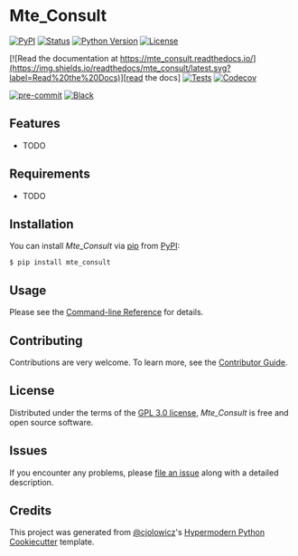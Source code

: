 # Mte_Consult

[![PyPI](https://img.shields.io/pypi/v/mte_consult.svg)][pypi status]
[![Status](https://img.shields.io/pypi/status/mte_consult.svg)][pypi status]
[![Python Version](https://img.shields.io/pypi/pyversions/mte_consult)][pypi status]
[![License](https://img.shields.io/pypi/l/mte_consult)][license]

[![Read the documentation at https://mte_consult.readthedocs.io/](https://img.shields.io/readthedocs/mte_consult/latest.svg?label=Read%20the%20Docs)][read the docs]
[![Tests](https://github.com/dthonon/mte_consult/workflows/Tests/badge.svg)][tests]
[![Codecov](https://codecov.io/gh/dthonon/mte_consult/branch/main/graph/badge.svg)][codecov]

[![pre-commit](https://img.shields.io/badge/pre--commit-enabled-brightgreen?logo=pre-commit&logoColor=white)][pre-commit]
[![Black](https://img.shields.io/badge/code%20style-black-000000.svg)][black]

[pypi status]: https://pypi.org/project/mte_consult/
[read the docs]: https://mte_consult.readthedocs.io/
[tests]: https://github.com/dthonon/mte_consult/actions?workflow=Tests
[codecov]: https://app.codecov.io/gh/dthonon/mte_consult
[pre-commit]: https://github.com/pre-commit/pre-commit
[black]: https://github.com/psf/black

## Features

- TODO

## Requirements

- TODO

## Installation

You can install _Mte_Consult_ via [pip] from [PyPI]:

```console
$ pip install mte_consult
```

## Usage

Please see the [Command-line Reference] for details.

## Contributing

Contributions are very welcome.
To learn more, see the [Contributor Guide].

## License

Distributed under the terms of the [GPL 3.0 license][license],
_Mte_Consult_ is free and open source software.

## Issues

If you encounter any problems,
please [file an issue] along with a detailed description.

## Credits

This project was generated from [@cjolowicz]'s [Hypermodern Python Cookiecutter] template.

[@cjolowicz]: https://github.com/cjolowicz
[pypi]: https://pypi.org/
[hypermodern python cookiecutter]: https://github.com/cjolowicz/cookiecutter-hypermodern-python
[file an issue]: https://github.com/dthonon/mte_consult/issues
[pip]: https://pip.pypa.io/

<!-- github-only -->

[license]: https://github.com/dthonon/mte_consult/blob/main/LICENSE
[contributor guide]: https://github.com/dthonon/mte_consult/blob/main/CONTRIBUTING.md
[command-line reference]: https://mte_consult.readthedocs.io/en/latest/usage.html
